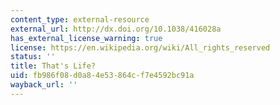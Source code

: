 ```yaml
---
content_type: external-resource
external_url: http://dx.doi.org/10.1038/416028a
has_external_license_warning: true
license: https://en.wikipedia.org/wiki/All_rights_reserved
status: ''
title: That's Life?
uid: fb986f08-d0a8-4e53-864c-f7e4592bc91a
wayback_url: ''
---
```

